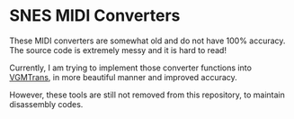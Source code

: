 SNES MIDI Converters
====================

These MIDI converters are somewhat old and do not have 100% accuracy.
The source code is extremely messy and it is hard to read!

Currently, I am trying to implement those converter functions into [VGMTrans](https://github.com/vgmtrans/vgmtrans), in more beautiful manner and improved accuracy.

However, these tools are still not removed from this repository, to maintain disassembly codes.
